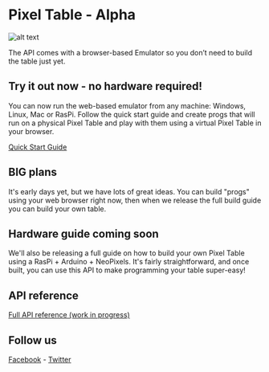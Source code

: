 # Pixel Table - Alpha

![alt text](https://pbs.twimg.com/media/Dqb8gqKWsAAfOK3.jpg:large "Pixel Table")


The API comes with a browser-based Emulator so you don’t need to build the table just yet.

## Try it out now - no hardware required!

You can now run the web-based emulator from any machine: Windows, Linux, Mac or RasPi. Follow the quick start guide and create 
progs that will run on a physical Pixel Table and play with them using a virtual Pixel Table in your browser. 

[Quick Start Guide](https://github.com/TmpR/pxltbl/blob/master/docs/getting-started.md)


## BIG plans

It's early days yet, but we have lots of great ideas. You can build "progs" using your web browser right now, then when we 
release the full build guide you can build your own table. 

## Hardware guide coming soon

We'll also be releasing a full guide on how to build your own Pixel Table using a RasPi + Arduino + NeoPixels. It's fairly straightforward, and once built, you can use this API to make programming your table super-easy!

## API reference

[Full API reference (work in progress)](https://github.com/TmpR/pxltbl/blob/master/docs/api-reference.md) 

## Follow us

[Facebook](https://facebook.com/nemiah) - [Twitter](https://twitter.com/nemiahUK)
